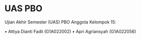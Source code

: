 # UAS PBO

Ujian Akhir Semester (UAS) PBO Anggota Kelompok 15:

  •	Attiya Dianti Fadli (G1A022002)
  •	Apri Agriansyah (G1A022056)

